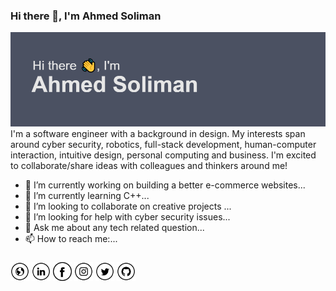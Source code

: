 <!--
**ahmedesoliman/ahmedesoliman** is a ✨ _special_ ✨ repository because its `README.md` (this file) appears on your GitHub profile.

Here are some ideas to get you started:

- 🔭 I’m currently working on ...
- 🌱 I’m currently learning ...
- 👯 I’m looking to collaborate on ...
- 🤔 I’m looking for help with ...
- 💬 Ask me about ...
- 📫 How to reach me: ...
- 😄 Pronouns: ...
- ⚡ Fun fact: ...
-->

### Hi there 👋, I'm Ahmed Soliman

<img src="https://raw.githubusercontent.com/ahmedesoliman/ahmedesoliman/master/header.png" alt="">   
I'm a software engineer with a background in design. My interests span around cyber security, robotics, full-stack development, human-computer interaction, intuitive design, personal computing and business. I'm excited to collaborate/share ideas with colleagues and thinkers around me!

- 🔭 I’m currently working on building a better e-commerce websites...
- 🌱 I’m currently learning C++...
- 👯 I’m looking to collaborate on creative projects ...
- 🤔 I’m looking for help with cyber security issues...
- 💬 Ask me about any tech related question...
- 📫 How to reach me:...
<!-- - 😄 Pronouns: ...


- ⚡ Fun fact: ... -->

###

<a href="https://ahmedesoliman.com" target="_blank"><img src="https://raw.githubusercontent.com/ahmedesoliman/ahmedesoliman/master/www.png" alt="Website" width="30"></a>
<a href="https://www.linkedin.com/in/ahmedesoliman/" target="_blank"><img src="https://raw.githubusercontent.com/ahmedesoliman/ahmedesoliman/master/in.png" alt="LinkedIn" width="30"></a>
<a href="https://www.facebook.com/ahmedesoliman/" target="_blank"><img src="https://raw.githubusercontent.com/ahmedesoliman/ahmedesoliman/master/fb.png" alt="Facebook" width="30"></a>
<a href="https://www.instagram.com/ahmedesoliman/" target="_blank"><img src="https://raw.githubusercontent.com/ahmedesoliman/ahmedesoliman/master/ig.png" alt="Instagram" width="30"></a>
<a href="https://twitter.com/ahmedesolimans" target="_blank"><img src="https://raw.githubusercontent.com/ahmedesoliman/ahmedesoliman/master/tw.png" alt="Twitter" width="30"></a>
<a href="https://github.com/ahmedesoliman" target="_blank"><img src="https://raw.githubusercontent.com/ahmedesoliman/ahmedesoliman/master/git.png" alt="GitHub" width="30"></a>
